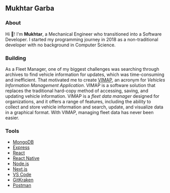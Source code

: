 ## Mukhtar Garba

### About

Hi 👋! I'm **Mukhtar**, a Mechanical Engineer who transitioned into a Software Developer. I started my programming journey in 2018 as a non-traditional developer with no background in Computer Science.

### Building

As a Fleet Manager, one of my biggest challenges was searching through archives to find vehicle information for updates, which was time-consuming and inefficient. That motivated me to create [VIMAP](https://vimap.io/), an acronym for _Vehicles Information Management Application_. VIMAP is a software solution that replaces the traditional hard-copy method of accessing, saving, and updating vehicle information. VIMAP is a _fleet data manager_ designed for organizations, and it offers a range of features, including the ability to collect and store vehicle information and search, update, and visualize data in a graphical format. With VIMAP, managing fleet data has never been easier.

### Tools

* [MongoDB](https://www.mongodb.com/)
* [Express](https://expressjs.com/)
* [React](https://reactjs.org/)
* [React Native](https://reactnative.dev/)
* [Node.js](https://nodejs.org/en/)
* [Next.js](https://nextjs.org/)
* [VS Code](https://code.visualstudio.com/)
* [GitKraken](https://www.gitkraken.com/)
* [Postman](https://www.postman.com/)
